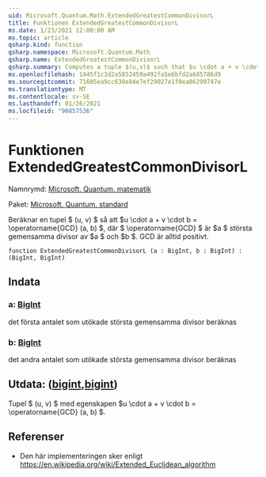 ```yaml
---
uid: Microsoft.Quantum.Math.ExtendedGreatestCommonDivisorL
title: Funktionen ExtendedGreatestCommonDivisorL
ms.date: 1/23/2021 12:00:00 AM
ms.topic: article
qsharp.kind: function
qsharp.namespace: Microsoft.Quantum.Math
qsharp.name: ExtendedGreatestCommonDivisorL
qsharp.summary: Computes a tuple $(u,v)$ such that $u \cdot a + v \cdot b = \operatorname{GCD}(a, b)$, where $\operatorname{GCD}$ is $a$ greatest common divisor of $a$ and $b$. The GCD is always positive.
ms.openlocfilehash: 1445f1c3d2a5852459a492fa5e6bfd2a685786d9
ms.sourcegitcommit: 71605ea9cc630e84e7ef29027e1f0ea06299747e
ms.translationtype: MT
ms.contentlocale: sv-SE
ms.lasthandoff: 01/26/2021
ms.locfileid: "98857536"
---
```

# <a name="extendedgreatestcommondivisorl-function"></a>Funktionen ExtendedGreatestCommonDivisorL

Namnrymd: [Microsoft. Quantum. matematik](xref:Microsoft.Quantum.Math)

Paket: [Microsoft. Quantum. standard](https://nuget.org/packages/Microsoft.Quantum.Standard)


Beräknar en tupel $ (u, v) $ så att $u \cdot a + v \cdot b = \operatorname{GCD} (a, b) $, där $ \operatorname{GCD} $ är $a $ största gemensamma divisor av $a $ och $b $. GCD är alltid positivt.

```qsharp
function ExtendedGreatestCommonDivisorL (a : BigInt, b : BigInt) : (BigInt, BigInt)
```


## <a name="input"></a>Indata

### <a name="a--bigint"></a>a: [BigInt](xref:microsoft.quantum.lang-ref.bigint)

det första antalet som utökade största gemensamma divisor beräknas


### <a name="b--bigint"></a>b: [BigInt](xref:microsoft.quantum.lang-ref.bigint)

det andra antalet som utökade största gemensamma divisor beräknas



## <a name="output--bigintbigint"></a>Utdata: ([bigint](xref:microsoft.quantum.lang-ref.bigint),[bigint](xref:microsoft.quantum.lang-ref.bigint))

Tupel $ (u, v) $ med egenskapen $u \cdot a + v \cdot b = \operatorname{GCD} (a, b) $.

## <a name="references"></a>Referenser

- Den här implementeringen sker enligt https://en.wikipedia.org/wiki/Extended_Euclidean_algorithm